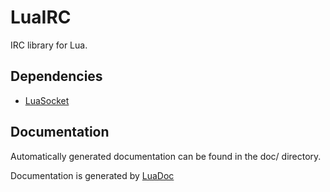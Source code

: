LuaIRC
============

IRC library for Lua.

Dependencies
-------------

 * [LuaSocket](http://w3.impa.br/~diego/software/luasocket/)

Documentation
-------------
Automatically generated documentation can be found in the doc/ directory.

Documentation is generated by [LuaDoc](http://luadoc.luaforge.net/)
